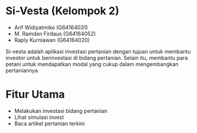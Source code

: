 # Si-Vesta (Kelompok 2)
- Arif Widiyatmiko  (G64164031)
- M. Ramdan Firdaus (G64164052)
- Raply Kurniawan   (G64164020)

Si-vesta adalah aplikasi investasi pertanian dengan tujuan untuk membantu investor untuk berinvestasi di bidang pertanian. Selain itu, membantu para petani untuk mendapatkan modal yang cukup dalam mengembangkan pertaniannya

# Fitur Utama

  - Melakukan investasi bidang pertanian
  - Lihat simulasi invest
  - Baca artikel pertanian terkini